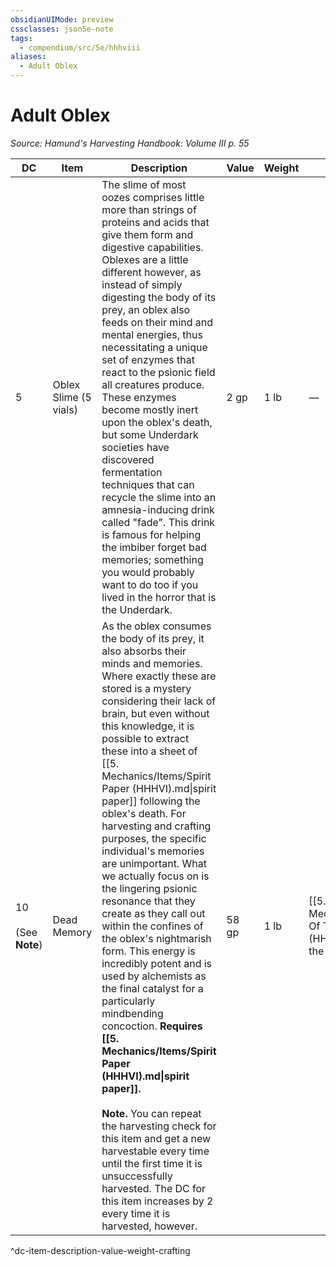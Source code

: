 ```yaml
---
obsidianUIMode: preview
cssclasses: json5e-note
tags:
  - compendium/src/5e/hhhviii
aliases:
  - Adult Oblex
---
```

# Adult Oblex
*Source: Hamund's Harvesting Handbook: Volume III p. 55* 

| DC | Item | Description | Value | Weight | Crafting |
|----|------|-------------|-------|--------|----------|
| 5 | Oblex Slime (5 vials) | The slime of most oozes comprises little more than strings of proteins and acids that give them form and digestive capabilities. Oblexes are a little different however, as instead of simply digesting the body of its prey, an oblex also feeds on their mind and mental energies, thus necessitating a unique set of enzymes that react to the psionic field all creatures produce. These enzymes become mostly inert upon the oblex's death, but some Underdark societies have discovered fermentation techniques that can recycle the slime into an amnesia-inducing drink called "fade". This drink is famous for helping the imbiber forget bad memories; something you would probably want to do too if you lived in the horror that is the Underdark. | 2 gp | 1 lb | — |
| 10<br /><br />(See **Note**) | Dead Memory | As the oblex consumes the body of its prey, it also absorbs their minds and memories. Where exactly these are stored is a mystery considering their lack of brain, but even without this knowledge, it is possible to extract these into a sheet of [[5. Mechanics/Items/Spirit Paper (HHHVI).md\|spirit paper]] following the oblex's death. For harvesting and crafting purposes, the specific individual's memories are unimportant. What we actually focus on is the lingering psionic resonance that they create as they call out within the confines of the oblex's nightmarish form. This energy is incredibly potent and is used by alchemists as the final catalyst for a particularly mindbending concoction. **Requires [[5. Mechanics/Items/Spirit Paper (HHHVI).md\|spirit paper]].**<br /><br />**Note.** You can repeat the harvesting check for this item and get a new harvestable every time until the first time it is unsuccessfully harvested. The DC for this item increases by 2 every time it is harvested, however. | 58 gp | 1 lb | [[5. Mechanics/Items/Potion Of The Gestalt (HHHVIII).md\|Potion of the Gestalt]] |
^dc-item-description-value-weight-crafting
